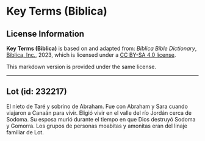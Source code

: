 # Key Terms (Biblica)

## License Information

**Key Terms (Biblica)** is based on and adapted from: _Biblica Bible Dictionary_, [Biblica, Inc.](https://www.biblica.com/), 2023, which is licensed under a [CC BY-SA 4.0 license](https://creativecommons.org/licenses/by-sa/4.0/legalcode.en).

This markdown version is provided under the same license.



--------------------------------

## Lot (id: 232217)

El nieto de Taré y sobrino de Abraham. Fue con Abraham y Sara cuando viajaron a Canaán para vivir. Eligió vivir en el valle del río Jordán cerca de Sodoma. Su esposa murió durante el tiempo en que Dios destruyó Sodoma y Gomorra. Los grupos de personas moabitas y amonitas eran del linaje familiar de Lot.



